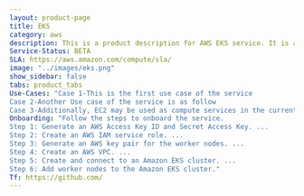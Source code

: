 ```yaml
---
layout: product-page
title: EKS
category: aws
description: This is a product description for AWS EKS service. It is a kubernetes service.
Service-Status: BETA
SLA: https://aws.amazon.com/compute/sla/
image: "../images/eks.png"
show_sidebar: false
tabs: product_tabs
Use-Cases: "Case 1-This is the first use case of the service
Case 2-Another Use case of the service is as follow
Case 3-Additionally, EC2 may be used as compute services in the current scenario"
Onboarding: "Follow the steps to onboard the service.
Step 1: Generate an AWS Access Key ID and Secret Access Key. ...
Step 2: Create an AWS IAM service role. ...
Step 3: Generate an AWS key pair for the worker nodes. ...
Step 4: Create an AWS VPC. ...
Step 5: Create and connect to an Amazon EKS cluster. ...
Step 6: Add worker nodes to the Amazon EKS cluster."
Tf: https://github.com/
---
```

